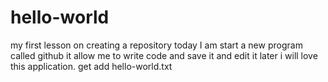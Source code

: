 # hello-world
my first lesson on creating a repository
today I am start a new program called github
it allow me to write code and save it and edit it later
i will love this application.
get add hello-world.txt
